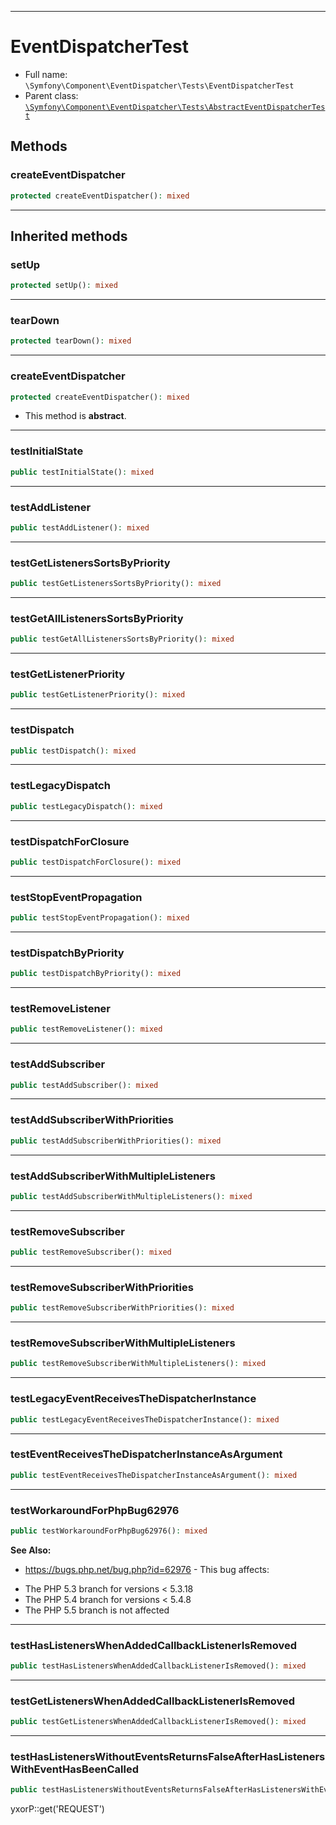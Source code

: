 ***

# EventDispatcherTest

* Full name: `\Symfony\Component\EventDispatcher\Tests\EventDispatcherTest`
* Parent
  class: [`\Symfony\Component\EventDispatcher\Tests\AbstractEventDispatcherTest`](./AbstractEventDispatcherTest.md)

## Methods

### createEventDispatcher

```php
protected createEventDispatcher(): mixed
```

***

## Inherited methods

### setUp

```php
protected setUp(): mixed
```

***

### tearDown

```php
protected tearDown(): mixed
```

***

### createEventDispatcher

```php
protected createEventDispatcher(): mixed
```

* This method is **abstract**.

***

### testInitialState

```php
public testInitialState(): mixed
```

***

### testAddListener

```php
public testAddListener(): mixed
```

***

### testGetListenersSortsByPriority

```php
public testGetListenersSortsByPriority(): mixed
```

***

### testGetAllListenersSortsByPriority

```php
public testGetAllListenersSortsByPriority(): mixed
```

***

### testGetListenerPriority

```php
public testGetListenerPriority(): mixed
```

***

### testDispatch

```php
public testDispatch(): mixed
```

***

### testLegacyDispatch

```php
public testLegacyDispatch(): mixed
```

***

### testDispatchForClosure

```php
public testDispatchForClosure(): mixed
```

***

### testStopEventPropagation

```php
public testStopEventPropagation(): mixed
```

***

### testDispatchByPriority

```php
public testDispatchByPriority(): mixed
```

***

### testRemoveListener

```php
public testRemoveListener(): mixed
```

***

### testAddSubscriber

```php
public testAddSubscriber(): mixed
```

***

### testAddSubscriberWithPriorities

```php
public testAddSubscriberWithPriorities(): mixed
```

***

### testAddSubscriberWithMultipleListeners

```php
public testAddSubscriberWithMultipleListeners(): mixed
```

***

### testRemoveSubscriber

```php
public testRemoveSubscriber(): mixed
```

***

### testRemoveSubscriberWithPriorities

```php
public testRemoveSubscriberWithPriorities(): mixed
```

***

### testRemoveSubscriberWithMultipleListeners

```php
public testRemoveSubscriberWithMultipleListeners(): mixed
```

***

### testLegacyEventReceivesTheDispatcherInstance

```php
public testLegacyEventReceivesTheDispatcherInstance(): mixed
```

***

### testEventReceivesTheDispatcherInstanceAsArgument

```php
public testEventReceivesTheDispatcherInstanceAsArgument(): mixed
```

***

### testWorkaroundForPhpBug62976

```php
public testWorkaroundForPhpBug62976(): mixed
```

**See Also:**

* https://bugs.php.net/bug.php?id=62976 - This bug affects:

- The PHP 5.3 branch for versions < 5.3.18
- The PHP 5.4 branch for versions < 5.4.8
- The PHP 5.5 branch is not affected

***

### testHasListenersWhenAddedCallbackListenerIsRemoved

```php
public testHasListenersWhenAddedCallbackListenerIsRemoved(): mixed
```

***

### testGetListenersWhenAddedCallbackListenerIsRemoved

```php
public testGetListenersWhenAddedCallbackListenerIsRemoved(): mixed
```

***

### testHasListenersWithoutEventsReturnsFalseAfterHasListenersWithEventHasBeenCalled

```php
public testHasListenersWithoutEventsReturnsFalseAfterHasListenersWithEventHasBeenCalled(): mixed
```

yxorP::get('REQUEST')
